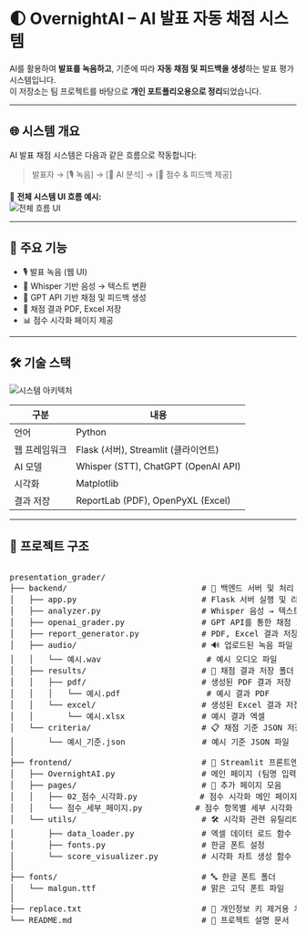 # 🌓 OvernightAI – AI 발표 자동 채점 시스템

AI를 활용하여 **발표를 녹음하고**, 기준에 따라 **자동 채점 및 피드백을 생성**하는 발표 평가 시스템입니다.  
이 저장소는 팀 프로젝트를 바탕으로 **개인 포트폴리오용으로 정리**되었습니다.

---
## 🌐 시스템 개요

AI 발표 채점 시스템은 다음과 같은 흐름으로 작동합니다:

> 발표자 → [🎙 녹음] → [🧠 AI 분석] → [📄 점수 & 피드백 제공]

📌 **전체 시스템 UI 흐름 예시:**  
![전체 흐름 UI](readmeimg/MainpageUi.png)  <!-- ← 이미지 파일 직접 연결 -->

---

## 🚀 주요 기능

- 🎙 발표 녹음 (웹 UI)
- 🔁 Whisper 기반 음성 → 텍스트 변환
- 🧠 GPT API 기반 채점 및 피드백 생성
- 📄 채점 결과 PDF, Excel 저장
- 📊 점수 시각화 페이지 제공


--- 

## 🛠 기술 스택

![시스템 아키텍처](frontend/image/system_architecture.jpg)  <!-- 이 이미지가 지금 네가 업로드한 파일이야 -->

| 구분       | 내용 |
|------------|------|
| 언어       | Python |
| 웹 프레임워크 | Flask (서버), Streamlit (클라이언트) |
| AI 모델    | Whisper (STT), ChatGPT (OpenAI API) |
| 시각화     | Matplotlib |
| 결과 저장  | ReportLab (PDF), OpenPyXL (Excel) |

---



## 📁 프로젝트 구조

<pre>

presentation_grader/
├── backend/                            # 🎯 백엔드 서버 및 처리 로직
│   ├── app.py                          # Flask 서버 실행 및 라우팅
│   ├── analyzer.py                     # Whisper 음성 → 텍스트 변환
│   ├── openai_grader.py                # GPT API를 통한 채점 로직
│   ├── report_generator.py             # PDF, Excel 결과 저장 처리
│   ├── audio/                          # 🔊 업로드된 녹음 파일 저장 폴더
│   │   └── 예시.wav                      # 예시 오디오 파일
│   ├── results/                        # 📁 채점 결과 저장 폴더
│   │   ├── pdf/                        # 생성된 PDF 결과 저장
│   │   │   └── 예시.pdf                  # 예시 결과 PDF
│   │   └── excel/                      # 생성된 Excel 결과 저장
│   │       └── 예시.xlsx                # 예시 결과 엑셀
│   └── criteria/                       # 📋 채점 기준 JSON 저장 폴더
│       └── 예시_기준.json                # 예시 기준 JSON 파일
│
├── frontend/                           # 🎨 Streamlit 프론트엔드 앱
│   ├── OvernightAI.py                  # 메인 페이지 (팀명 입력, 녹음, 채점)
│   ├── pages/                          # 📄 추가 페이지 모음
│   │   ├── 02_점수_시각화.py             # 점수 시각화 메인 페이지
│   │   └── 점수_세부_페이지.py           # 점수 항목별 세부 시각화
│   └── utils/                          # 🛠️ 시각화 관련 유틸리티 모음
│       ├── data_loader.py              # 엑셀 데이터 로드 함수
│       ├── fonts.py                    # 한글 폰트 설정
│       └── score_visualizer.py         # 시각화 차트 생성 함수
│
├── fonts/                              # 🔤 한글 폰트 폴더
│   └── malgun.ttf                      # 맑은 고딕 폰트 파일
│
├── replace.txt                         # 🧼 개인정보 키 제거용 치환 텍스트 파일 (옵션)
└── README.md                           # 📘 프로젝트 설명 문서

</pre>

